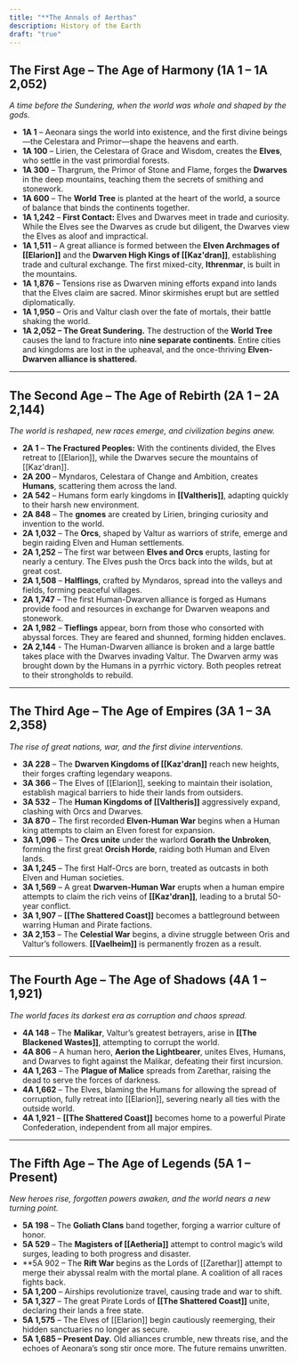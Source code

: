```yaml
---
title: "**The Annals of Aerthas"
description: History of the Earth
draft: "true"
---
```


## **The First Age – The Age of Harmony (1A 1 – 1A 2,052)**

_A time before the Sundering, when the world was whole and shaped by the gods._

- **1A 1** – Aeonara sings the world into existence, and the first divine beings—the Celestara and Primor—shape the heavens and earth.
- **1A 100** – Lirien, the Celestara of Grace and Wisdom, creates the **Elves**, who settle in the vast primordial forests.
- **1A 300** – Thargrum, the Primor of Stone and Flame, forges the **Dwarves** in the deep mountains, teaching them the secrets of smithing and stonework.
- **1A 600** – The **World Tree** is planted at the heart of the world, a source of balance that binds the continents together.
- **1A 1,242** – **First Contact:** Elves and Dwarves meet in trade and curiosity. While the Elves see the Dwarves as crude but diligent, the Dwarves view the Elves as aloof and impractical.
- **1A 1,511** – A great alliance is formed between the **Elven Archmages of [[Elarion]]** and the **Dwarven High Kings of [[Kaz'dran]]**, establishing trade and cultural exchange. The first mixed-city, **Ithrenmar**, is built in the mountains.
- **1A 1,876** – Tensions rise as Dwarven mining efforts expand into lands that the Elves claim are sacred. Minor skirmishes erupt but are settled diplomatically.
- **1A 1,950** – Oris and Valtur clash over the fate of mortals, their battle shaking the world.
- **1A 2,052 – The Great Sundering.** The destruction of the **World Tree** causes the land to fracture into **nine separate continents**. Entire cities and kingdoms are lost in the upheaval, and the once-thriving **Elven-Dwarven alliance is shattered.**

---

## **The Second Age – The Age of Rebirth (2A 1 – 2A 2,144)**

_The world is reshaped, new races emerge, and civilization begins anew._

- **2A 1** – **The Fractured Peoples:** With the continents divided, the Elves retreat to [[Elarion]], while the Dwarves secure the mountains of [[Kaz'dran]].
- **2A 200** – Myndaros, Celestara of Change and Ambition, creates **Humans**, scattering them across the land.
- **2A 542** – Humans form early kingdoms in **[[Valtheris]]**, adapting quickly to their harsh new environment.
- **2A 848** – The **gnomes** are created by Lirien, bringing curiosity and invention to the world.
- **2A 1,032** – The **Orcs**, shaped by Valtur as warriors of strife, emerge and begin raiding Elven and Human settlements.
- **2A 1,252** – The first war between **Elves and Orcs** erupts, lasting for nearly a century. The Elves push the Orcs back into the wilds, but at great cost.
- **2A 1,508** – **Halflings**, crafted by Myndaros, spread into the valleys and fields, forming peaceful villages.
- **2A 1,747** – The first Human-Dwarven alliance is forged as Humans provide food and resources in exchange for Dwarven weapons and stonework.
- **2A 1,982** – **Tieflings** appear, born from those who consorted with abyssal forces. They are feared and shunned, forming hidden enclaves.
- **2A 2,144** - The Human-Dwarven alliance is broken and a large battle takes place with the Dwarves invading Valtur. The Dwarven army was brought down by the Humans in a pyrrhic victory. Both peoples retreat to their strongholds to rebuild.

---

## **The Third Age – The Age of Empires (3A 1 – 3A 2,358)**

_The rise of great nations, war, and the first divine interventions._

- **3A 228** – The **Dwarven Kingdoms of [[Kaz'dran]]** reach new heights, their forges crafting legendary weapons.
- **3A 366** – The Elves of [[Elarion]], seeking to maintain their isolation, establish magical barriers to hide their lands from outsiders.
- **3A 532** – The **Human Kingdoms of [[Valtheris]]** aggressively expand, clashing with Orcs and Dwarves.
- **3A 870** – The first recorded **Elven-Human War** begins when a Human king attempts to claim an Elven forest for expansion.
- **3A 1,096** – The **Orcs unite** under the warlord **Gorath the Unbroken**, forming the first great **Orcish Horde**, raiding both Human and Elven lands.
- **3A 1,245** – The first Half-Orcs are born, treated as outcasts in both Elven and Human societies.
- **3A 1,569** – A great **Dwarven-Human War** erupts when a human empire attempts to claim the rich veins of **[[Kaz'dran]]**, leading to a brutal 50-year conflict.
- **3A 1,907** – **[[The Shattered Coast]]** becomes a battleground between warring Human and Pirate factions.
- **3A 2,153** – The **Celestial War** begins, a divine struggle between Oris and Valtur’s followers. **[[Vaelheim]]** is permanently frozen as a result.

---

## **The Fourth Age – The Age of Shadows (4A 1 – 1,921)**

_The world faces its darkest era as corruption and chaos spread._

- **4A 148** – The **Malikar**, Valtur’s greatest betrayers, arise in **[[The Blackened Wastes]]**, attempting to corrupt the world.
- **4A 806** – A human hero, **Aerion the Lightbearer**, unites Elves, Humans, and Dwarves to fight against the Malikar, defeating their first incursion.
- **4A 1,263** – The **Plague of Malice** spreads from Zarethar, raising the dead to serve the forces of darkness.
- **4A 1,662** – The Elves, blaming the Humans for allowing the spread of corruption, fully retreat into [[Elarion]], severing nearly all ties with the outside world.
- **4A 1,921** – **[[The Shattered Coast]]** becomes home to a powerful Pirate Confederation, independent from all major empires.

---

## **The Fifth Age – The Age of Legends (5A 1 – Present)**

_New heroes rise, forgotten powers awaken, and the world nears a new turning point._

- **5A 198** – The **Goliath Clans** band together, forging a warrior culture of honor.
- **5A 529** – The **Magisters of [[Aetheria]]** attempt to control magic’s wild surges, leading to both progress and disaster.
- **5A 902 – The **Rift War** begins as the Lords of [[Zarethar]] attempt to merge their abyssal realm with the mortal plane. A coalition of all races fights back.
- **5A 1,200** – Airships revolutionize travel, causing trade and war to shift.
- **5A 1,327** – The great Pirate Lords of **[[The Shattered Coast]]** unite, declaring their lands a free state.
- **5A 1,575** – The Elves of [[Elarion]] begin cautiously reemerging, their hidden sanctuaries no longer as secure.
- **5A 1,685 – Present Day.** Old alliances crumble, new threats rise, and the echoes of Aeonara’s song stir once more. The future remains unwritten.
